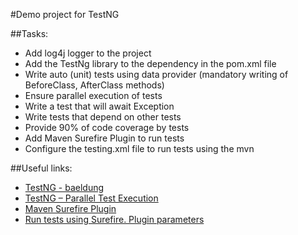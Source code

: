 #Demo project for TestNG

##Tasks:
- Add log4j logger to the project
- Add the TestNg library to the dependency in the pom.xml file
- Write auto (unit) tests using data provider (mandatory writing of BeforeClass, AfterClass methods)
- Ensure parallel execution of tests
- Write a test that will await Exception
- Write tests that depend on other tests
- Provide 90% of code coverage by tests
- Add Maven Surefire Plugin to run tests
- Configure the testing.xml file to run tests using the mvn

##Useful links:
- [TestNG - baeldung](https://www.baeldung.com/testng)
- [TestNG – Parallel Test Execution](https://howtodoinjava.com/testng/testng-executing-parallel-tests/)
- [Maven Surefire Plugin](https://maven.apache.org/surefire/maven-surefire-plugin/examples/testng.html)
- [Run tests using Surefire. Plugin parameters](https://maven.apache.org/surefire/maven-surefire-plugin/test-mojo.html)